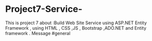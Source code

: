 # Project7-Service-
This is project 7 about :Build Web Site Service using ASP.NET Entity Framework , using HTML , CSS ,JS , Bootstrap ,ADO.NET  and Entity framework .  Message #general
